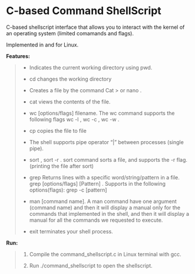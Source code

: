 # C-based Command ShellScript

C-based shellscript interface that allows you to interact with the kernel of an operating system (limited comamands and flags).

Implemented in and for Linux.

**Features:**

>- Indicates the current working directory using pwd.
>
>- cd changes the working directory
>
>- Creates a file by the command Cat > <filename> or nano <filename>.
>
>- cat <filename> views the contents of the file.
>
>- wc [options/flags] filename. The wc command supports the following flags wc -l <filename>, wc -c <filename>, wc -w <filename>.
>
>- cp <file1> <file2> copies the file <file1> to file <file2>
>
>- The shell supports pipe operator “|” between processes (single pipe).
>
>- sort <filename>, sort -r <filename>. sort command sorts a file, and supports the -r flag. (printing the file after sort)
>
>- grep Returns lines with a specific word/string/pattern in a file. grep [options/flags] [Pattern] <filename>. Supports in the 
>following options(flags): grep -c [pattern] <filename>
>
>- man [command name]. A man command have one argument (command name) and then it will display a manual only for the commands 
>that implemented in the shell, and then it will display a manual for all the commands we requested to execute.
>
>- exit terminates your shell process.
>

**Run:**

>1. Compile the command_shellscript.c in Linux terminal with gcc.
>
>2. Run ./command_shellscript to open the shellscript.
